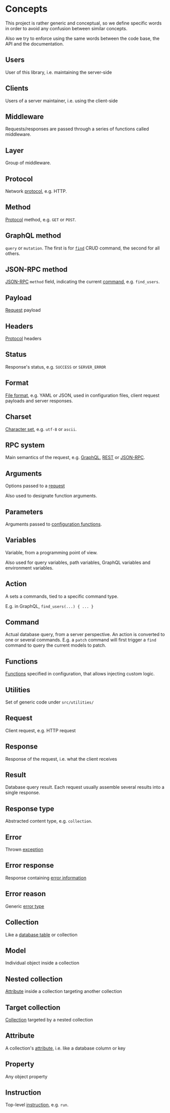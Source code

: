 # Concepts

This project is rather generic and conceptual, so we define specific words
in order to avoid any confusion between similar concepts.

Also we try to enforce using the same words between the code base, the API and
the documentation.

## Users

User of this library, i.e. maintaining the server-side

## Clients

Users of a server maintainer, i.e. using the client-side

## Middleware

Requests/responses are passed through a series of functions called middleware.

## Layer

Group of middleware.

## Protocol

Network [protocol](../client/protocols/README.md), e.g. HTTP.

## Method

[Protocol](../client/protocols/README.md) method, e.g. `GET` or `POST`.

## GraphQL method

`query` or `mutation`. The first is for
[`find`](../client/request/crud.md#find-command) CRUD command, the second for
all others.

## JSON-RPC method

[JSON-RPC](../client/rpc/jsonrpc.md) `method` field, indicating the current
[command](../client/request/crud.md), e.g. `find_users`.

## Payload

[Request](../client/protocols/README.md) payload

## Headers

[Protocol](../client/protocols/README.md) headers

## Status

Response's status, e.g. `SUCCESS` or `SERVER_ERROR`

## Format

[File format](../client/protocols/formats.md), e.g. YAML or JSON, used in
configuration files, client request payloads and server responses.

## Charset

[Character set](../client/protocols/formats.md#charsets), e.g. `utf-8` or
`ascii`.

## RPC system

Main semantics of the request, e.g. [GraphQL](../client/rpc/graphql.md),
[REST](../client/rpc/rest.md) or [JSON-RPC](../client/rpc/jsonrpc.md).

## Arguments

Options passed to a [request](../client/rpc/README.md#rpc)

Also used to designate function arguments.

## Parameters

Arguments passed to
[configuration functions](../server/configuration/functions.md#parameters).

## Variables

Variable, from a programming point of view.

Also used for query variables, path variables, GraphQL variables and
environment variables.

## Action

A sets a commands, tied to a specific command type.

E.g. in GraphQL, `find_users(...) { ... }`

## Command

Actual database query, from a server perspective. An action is converted to
one or several commands. E.g. a `patch` command will first trigger a `find`
command to query the current models to patch.

## Functions

[Functions](../server/configuration/functions.md) specified in configuration, that
allows injecting custom logic.

## Utilities

Set of generic code under `src/utilities/`

## Request

Client request, e.g. HTTP request

## Response

Response of the request, i.e. what the client receives

## Result

Database query result. Each request usually assemble several results into
a single response.

## Response type

Abstracted content type, e.g. `collection`.

## Error

Thrown [exception](../server/usage/error.md)

## Error response

Response containing [error information](../server/usage/error.md)

## Error reason

Generic [error type](../server/usage/error.md)

## Collection

Like a [database table](../server/data_model/collections.md) or collection

## Model

Individual object inside a collection

## Nested collection

[Attribute](../server/data_model/relations.md) inside a collection targeting
another collection

## Target collection

[Collection](../server/data_model/relations.md) targeted by a nested
collection

## Attribute

A collection's [attribute](../server/data_model/collections.md#attributes),
i.e. like a database column or key

## Property

Any object property

## Instruction

Top-level [instruction](../server/usage/README.md), e.g. `run`.
